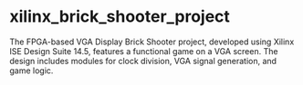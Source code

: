 # xilinx_brick_shooter_project
The FPGA-based VGA Display Brick Shooter project, developed using Xilinx ISE Design Suite 14.5, features a functional game on a VGA screen. The design includes modules for clock division, VGA signal generation, and game logic. 
